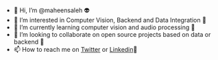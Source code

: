 - 👋 Hi, I’m @maheensaleh :alien:
- 👀 I’m interested in Computer Vision, Backend and Data Integration :raised_hands:
- 🌱 I’m currently learning computer vision and audio processing :construction_worker:
- 💞️ I’m looking to collaborate on open source projects based on data or backend :dart:
- 📫 How to reach me on [Twitter](https://twitter.com/maheen_saleh) or [Linkedin](https://www.linkedin.com/in/maheensaleh40):wave:

<!---
maheensaleh/maheensaleh is a ✨ special ✨ repository because its `README.md` (this file) appears on your GitHub profile.
You can click the Preview link to take a look at your changes.
--->
